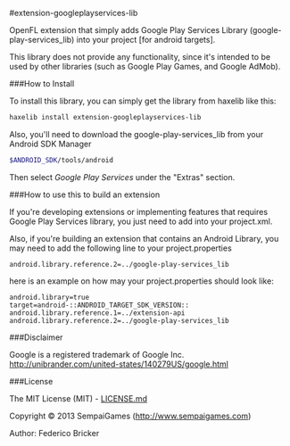 #extension-googleplayservices-lib

OpenFL extension that simply adds Google Play Services Library (google-play-services_lib) into your project [for android targets].

This library does not provide any functionality, since it's intended to be used by other libraries (such as Google Play Games, and Google AdMob).

###How to Install

To install this library, you can simply get the library from haxelib like this:
```bash
haxelib install extension-googleplayservices-lib
```

Also, you'll need to download the google-play-services_lib from your Android SDK Manager
```bash
$ANDROID_SDK/tools/android
```

Then select *Google Play Services* under the "Extras" section.


###How to use this to build an extension

If you're developing extensions or implementing features that requires Google Play Services library, you just need to add <haxelib name="openfl-gpg" /> into your project.xml.

Also, if you're building an extension that contains an Android Library, you may need to add the following line to your project.properties
```
android.library.reference.2=../google-play-services_lib
```

here is an example on how may your project.properties should look like:

```
android.library=true
target=android-::ANDROID_TARGET_SDK_VERSION::
android.library.reference.1=../extension-api
android.library.reference.2=../google-play-services_lib
```

###Disclaimer

Google is a registered trademark of Google Inc.
http://unibrander.com/united-states/140279US/google.html


###License

The MIT License (MIT) - [LICENSE.md](LICENSE.md)

Copyright &copy; 2013 SempaiGames (http://www.sempaigames.com)

Author: Federico Bricker
